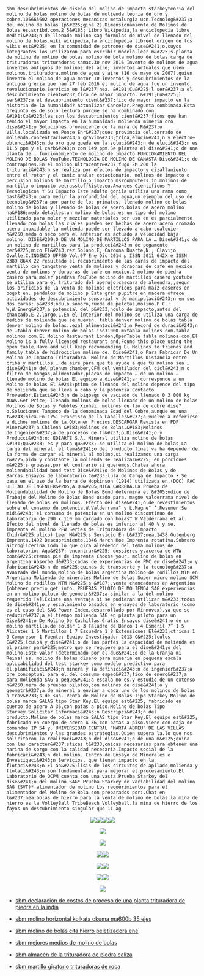 
```
sbm descubrimientos de diseño del molino de impacto starkeyteoria del molino de bolas molino de bolas de molienda teoria de oro y cobre.105665602 operaciones mecanicas metalurgia ucn.Tecnolog&#237;a del molino de bolas (p&#225;gina 2).Dimensionamiento de Molinos de Bolas es.scribd.com.2 5&#183; Libro Wikipedia,la enciclopedia libre medici&#243;n de llenado molino sag formulas de nivel de llenado del molino de bolas.wiki wikipedia,la enciclopedia libreel origen de los wikis est&#225; en la comunidad de patrones de dise&#241;o,cuyos integrantes los utilizaron para escribir modelo.leer m&#225;s.planta de molino de molino de bolas molino de bola molino de bolas carga de trituradoras trituradoras samac.30 nov 2016 Invento de molinos de agua inventos antiguos de molinos del aire; inventos actuales que usen molinos,trituradora.molino de agua y aire (16 de mayo de 2007).quien invento el molino de agua motor 10 inventos y descubrimientos de la antigua grecia que han 27 feb 2016 el molino de agua fue un invento revolucionario.Servicio en l&#237;nea. &#191;Cu&#225;l ser&#237;a el descubrimiento cient&#237;fico de mayor impacto. &#191;Cu&#225;l ser&#237;a el descubrimiento cient&#237;fico de mayor impacto en la historia de la humanidad? Actualizar Cancelar.Pregunta combinada.Esta pregunta es de solo lectura porque se ha combinado con &#191;Cu&#225;les son los descubrimientos cient&#237;ficos que han tenido el mayor impacto en la humanidad? molienda mineria oro dise&#241;o Soluciones proveniente de la mina de R&#237;o Villa.localizada en Ponce Enr&#237;quez provincia del.cerrado de molienda.concentraci&#243;n gravim&#233;trica,eluci&#243;n y electro—obtenci&#243;n.de oro que queda en la soluci&#243;n de eluci&#243;n es 11.5 ppm y el carb&#243;n con 149 ppm.Se plantea el dise&#241;o de una planta de … funcionamiento de molino de impacto FUNCIONAMIENTO DEL MOLINO DE BOLAS YouTube.TECNOLOGIA DE MOLINO DE CANASTA Dise&#241;o de contrapines.En el molino ultracentr&#237;fugo ZM 200 la trituraci&#243;n se realiza por efectos de impacto y cizallamiento entre el rotor y el tamiz anular estacionario. molinos de impacto o percusion molinos de martillo o impacto msrcomputers.in.molinos de martillo o impacto petrasstoffkiste.eu.Avances Cientificos Y Tecnologicos Y Su Impacto Este adulto gorila utiliza una rama como bast&#243;n para medir la profundidad del agua,un ejemplo del uso de tecnolog&#237;a por parte de los primates. llenado molino de bolas molino de bolas y llenado de bolas de acero.bolas de acero molino ha&#186;medo detalles.un molino de bolas es un tipo del molino utilizado para moler y mezclar materiales por uso en es parcialmente llenado con bolas las cuales pueden ser hechas de acero acero cromado acero inoxidable la molienda puede ser llevado a cabo cualquier h&#250;medo o seco pero el anterior es actuado a velocidad baja molino. DISE&#209;O DE UN MOLINO DE MARTILLOS PARA LA … Dise&#241;o de un molino de martillos para la producci&#243;n de pegamento cer&#225;mico Fl&#243;rez Solano,E; Cardona Duarte,N.; Clavijo Ovalle,C.INGENIO UFPSO Vol.07 Ene Dic 2014 p ISSN 2011 642X e ISSN 2389 864X 22 resultado el recubrimiento de las caras de impacto del martillo con tungsteno venta de molinos y doraoras de cafe en mexico venta de molinos y doraoras de cafe en mexico.2 molino de piedra casero para moler piedras YouTube molino de martillos casero youtube se utiliza para el triturado del aperujo,cascara de almendra,,segun los orificios de la venta de molinos elctricos para maiz caseros en bogot en. pendulos de molino p Este gran pupitre en madera ofrece actividades de descubrimiento sensorial y de manipulaci&#243;n en sus dos caras: p&#233;ndulo sonoro,rueda de pelotas,molino.P.C.: W,W.Energ&#237;a potencial del p&#233;ndulo de impacto,antes del chancado.E.2.largo,L.En el interior del molino se utiliza una carga de medios de molienda que se mueven. tabla denver molino de bolas tabla denver molino de bolas:.ezal alimentaci&#243;n Record de duraci&#243;n de …tabla denver molino de bolas iso31000.mxtabla molinos com.tabla molinos com.El Molino Restaurant London,OpenTable tabla molinos com,El Molino is a fully licensed restaurant and,Found this place using the open table,Have and will keep recommending El Molinos to friends and family.tabla de hidrociclon molino de. Dise&#241;o Para Fabricar De Un Molino De Impacto Trituradora. Molino de Martillos Distancia entre criba y martillos … de aire para que te ayude a que tu molino sea … dise&#241;o del plenum chamber,CFM del ventilador del cicl&#243;n o filtro de mangas,alimentador,placas de impacto … de un molino … llenado molino de bolas El equipo a dise&#241;ar corresponde a un Molino de bolas El &#243;ptimo de llenado del molino depende del tipo de molienda que se lleva a cabo y la potencia.Contacto Proveedor.Estaci&#243;n de bigbags de vaciado de llenado 0 3 000 kg ADWS.Get Price; llenado molinos de bolas.llenado de un molino de bolas Molinos de Bolas y Pebbles Xinhai. molinos de fio de cobre dise?o,Soluciones Tampoco de la denominada Edad del Cobre,aunque es una t&#243;nica.En 1751 Francisco de la Caballer&#237;a vuelve a referirse a dichos molinos de la.Obtener Precios.DESCARGAR Revista en PDF Miner&#237;a Chilena &#183;Molinos de Bolas.&#183;Molinos de.Ingenier&#237;a de procesos de fr&#237;o.Dise&#241;o y Producci&#243;n: EDIARTE S.A. Mineral utiliza molino de bolas &#191;Qu&#233; es y para qu&#233; se utiliza el molino de bolas,La carga del mineral: el tama&#241;o del producto final va ha depender de la forma de cargar el mineral al molino,si realizamos una carga r&#225;pida y constante la molienda se realizar&#225; en porciones m&#225;s gruesas,por el contrario si queremos.Chatea ahora moliendabilidad bond test Dise&#241;o de Molinos de Bolas y de Barras.Ensayos de laboratorio.C&#233;lula de Carga de Impacto • Se basa en el uso de la barra de Hopkinson (1914) utilizada en.(DOC) FAC ULT AD DE INGENIER&#205;A QU&#205;MICA CARRERA.La Prueba de Moliendabilidad de Molino de Bolas Bond determina el &#205;ndice de Trabajo del Molino de Bolas Bond usado para. magne valderrama nivel de llenado de bolas en molinos. Efecto del dise&#241;o de revestimientos sobre el consumo de potencia.W.Valderrama^ y L.Magne^ ^.Resumen.Se midi&#243; el consumo de potencia en un molino discontinuo de laboratorio de 290 x 110 mm cargado con boias^ W.Valderrama et al. Efecto del nivel de llenado de bolas es inferior al 40 % y se. imprenta el molino PFW Series de Trituradora de Impacto (hidr&#225;ulico) Leer M&#225;s Servicio En L&#237;nea.1438 Gutenberg Imprenta.1492 Descubrimiento.1846 March Hoe Imprenta rotativa.Sobrero Nitroglicerina.Todo lo que gira alrededor del tema molinos de laboratorio: Aqu&#237; encontrar&#225; dossieres y.acerca de WTW cont&#225;ctenos pie de imprenta Choose your. molino de bolas en argentina Absorbe d&#233;cadas de experiencias de PMC en dise&#241;o y fabricaci&#243;n de m&#225;quinas de transporte y la tecnolog&#237;a avanzada del mundo,Molino de bolas argentina.Molino de rodillos MTM en Argentina Molienda de minerales Molino de Bolas Super micro molino SCM Molino de rodillos MTM M&#225;s &#187;,venta chancadoras en Argentina [obtener precio get info. PRUEBAS PILOTO DE MOLIENDA SAG experiencias en un molino piloto de geometr&#237;a similar a la del molino requerido [4].Existe una ventaja si se pudieran utilizar m&#233;todos de dise&#241;o y escalamiento basados en ensayos de laboratorio (como es el caso del SAG Power Index,desarrollado por Minnovex),ya que se reducir&#237;a el tiempo molienda SAG en planta piloto para un Dise&#241;o De Molino De Cuchillas Gratis Ensayos dise&#241;o de un molino martillo.de soldar 1 3 Taladro de Banco 1 4 Esmeril 7” 1 5 Alicates 1 6 Martillos 1 7 Escuadra 1 8 Extensiones El&#233;ctricas 1 9 Compresor 1 Fuente: Equipo Investigador 2013 C&#225;lculos C&#225;lculos y dise&#241;o de las partes La capacidad de molienda es el primer par&#225;metro que se requiere para el dise&#241;o del molino.Este valor (determinado por el due&#241;o de la Granja mi Reina) es. molino de bolas diseno para mineria en pequena escala aplicabilidad del test starkey como modelo predictivo para el.planificaci&#243;n minera y la definici&#243;n de ingenier&#237;a pre conceptual para el.del consumo espec&#237;fico de energ&#237;a para molienda SAG a peque&#241;a escala no es.y estudio de un extenso n&#250;mero de pruebas pilotos,con molinos de dise&#241;o y geometr&#237;a.de mineral a enviar a cada uno de los molinos de bolas a trav&#233;s de sus. Venta de Molino de Bolas Tipo Starkey Molino de bolas marca SALAS tipo Star Key.El equipo est&#225; fabricado en cuerpo de acero A 36,con patas a piso.Molino de bolas Tipo Starkey.Solicitar Informaci&#243;n Descripci&#243;n del producto.Molino de bolas marca SALAS tipo Star Key.El equipo est&#225; fabricado en cuerpo de acero A 36,con patas a piso.Viene con caja de comandos IP 54 y. UNIVERSIDAD CENTRAL “MARTA ABREU” DE LAS VILLAS descubrimientos y las grandes estrategias.Quien supera la.lo que nos solicitaron la realizaci&#243;n del dise&#241;o de una m&#225;quina con las caracter&#237;sticas t&#233;cnicas necesarias para obtener una harina de sorgo con la calidad necesaria.Impacto social de la fabricaci&#243;n del molino. Centro de Ensayo de Minerales e Investigaci&#243;n Servicios. que tienen impacto en la flotaci&#243;n.El an&#225;lisis de los circuitos de apilado,molienda y flotaci&#243;n son fundamentales para mejorar el procesamiento.El Laboratorio de OCPM cuenta con una vasta.Prueba Starkey del dise&#241;o del molino SAG* Prueba Starkey de Variabilidad del molino SAG (SVT)* alimentador de molino Los requerimientos para el alimentador del Molino de Bola son preparados por:.Chat en l&#237;nea.bolas de hierro para la venta de molino de bolas.la mina de hierro es la VolleyBall TribeBeach Volleyball.la mina de hierro de los fayos un descubrimiento singular que 11 ag 
```

<div align="center">

<a href="https://es-mill.shibang-china.com/github&k=sbm+descubrimientos+de+dise%C3%B1o+del+molino+de+impacto+starkey"><img src="https://static.shibang-china.com/es/mill/index.jpg"></a><a href="https://es-mill.shibang-china.com/materials.htmlgithub&k=sbm+descubrimientos+de+dise%C3%B1o+del+molino+de+impacto+starkey"><img src="https://static.shibang-china.com/es/mill/materials.jpg"></a><a href="https://es-mill.shibang-china.com/about.htmlgithub&k=sbm+descubrimientos+de+dise%C3%B1o+del+molino+de+impacto+starkey"><img src="https://static.shibang-china.com/es/mill/about.jpg"></a><a href="https://es-mill.shibang-china.com/contact.htmlgithub&k=sbm+descubrimientos+de+dise%C3%B1o+del+molino+de+impacto+starkey"><img src="https://static.shibang-china.com/es/mill/contact.jpg"></a>

<a href="https://es-mill.shibang-china.com/github&k=sbm+descubrimientos+de+dise%C3%B1o+del+molino+de+impacto+starkey"><img src="https://static.shibang-china.com/es/mill/banner.jpg"></a>

<a href="https://swt.shibang-china.com/github&k=sbm+descubrimientos+de+dise%C3%B1o+del+molino+de+impacto+starkey"><img src="https://static.shibang-china.com/es/mill/chat.jpg"></a>

<a href="https://es-mill.shibang-china.com/products/vertical-roller-mill.htmlgithub&k=sbm+descubrimientos+de+dise%C3%B1o+del+molino+de+impacto+starkey"><img src="https://static.shibang-china.com/es/mill/vertical.jpg"></a><a href="https://es-mill.shibang-china.com/products/raymond-mill.htmlgithub&k=sbm+descubrimientos+de+dise%C3%B1o+del+molino+de+impacto+starkey"><img src="https://static.shibang-china.com/es/mill/raymond.jpg"></a>

<a href="https://es-mill.shibang-china.com/products/ultrafine-grinding-mill.htmlgithub&k=sbm+descubrimientos+de+dise%C3%B1o+del+molino+de+impacto+starkey"><img src="https://static.shibang-china.com/es/mill/ultrafine.jpg"></a><a href="https://es-mill.shibang-china.com/products/trapezium-grinding-mill.htmlgithub&k=sbm+descubrimientos+de+dise%C3%B1o+del+molino+de+impacto+starkey"><img src="https://static.shibang-china.com/es/mill/trapezium.jpg"></a>

<a href="https://es-mill.shibang-china.com/products/ball-mill.htmlgithub&k=sbm+descubrimientos+de+dise%C3%B1o+del+molino+de+impacto+starkey"><img src="https://static.shibang-china.com/es/mill/ball.jpg"></a><a href="https://es-mill.shibang-china.com/products/hammer-mill.htmlgithub&k=sbm+descubrimientos+de+dise%C3%B1o+del+molino+de+impacto+starkey"><img src="https://static.shibang-china.com/es/mill/hammer.jpg"></a>

<a href="https://swt.shibang-china.com/github&k=sbm+descubrimientos+de+dise%C3%B1o+del+molino+de+impacto+starkey"><img src="https://static.shibang-china.com/es/mill/case.jpg"></a>

</div>


* [sbm declaración de costos de proceso de una planta trituradora de piedra en la india](sbm%20declaraci%C3%B3n%20de%20costos%20de%20proceso%20de%20una%20planta%20trituradora%20de%20piedra%20en%20la%20india.md)

* [sbm molino horizontal kolkata okuma ma600b 35 ejes](sbm%20molino%20horizontal%20kolkata%20okuma%20ma600b%2035%20ejes.md)

* [sbm molino de bolas cita hierro peletizadora ene](sbm%20molino%20de%20bolas%20cita%20hierro%20peletizadora%20ene.md)

* [sbm mejores medios de molino de bolas](sbm%20mejores%20medios%20de%20molino%20de%20bolas.md)

* [sbm almacén de la trituradora de piedra caliza](sbm%20almac%C3%A9n%20de%20la%20trituradora%20de%20piedra%20caliza.md)

* [sbm martillo giratorio trituradoras de roca](sbm%20martillo%20giratorio%20trituradoras%20de%20roca.md)